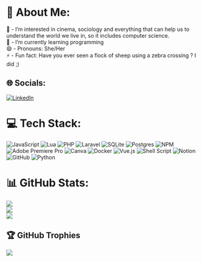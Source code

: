 # 💫 About Me:
👀 - I’m interested in cinema, sociology and everything that can help us to understand the world we live in, so it includes computer science.<br>🌱 - I’m currently learning programming<br>😄 - Pronouns: She/Her<br>⚡ - Fun fact: Have you ever seen a flock of sheep using a zebra crossing ? I did ;)


## 🌐 Socials:
[![LinkedIn](https://img.shields.io/badge/LinkedIn-%230077B5.svg?logo=linkedin&logoColor=white)](https://linkedin.com/in/http://www.linkedin.com/in/constance-mendez-harscou%C3%ABt-a6963386) 


# 💻 Tech Stack:
![JavaScript](https://img.shields.io/badge/javascript-%23323330.svg?style=for-the-badge&logo=javascript&logoColor=%23F7DF1E) ![Lua](https://img.shields.io/badge/lua-%232C2D72.svg?style=for-the-badge&logo=lua&logoColor=white) ![PHP](https://img.shields.io/badge/php-%23777BB4.svg?style=for-the-badge&logo=php&logoColor=white) ![Laravel](https://img.shields.io/badge/laravel-%23FF2D20.svg?style=for-the-badge&logo=laravel&logoColor=white) ![SQLite](https://img.shields.io/badge/sqlite-%2307405e.svg?style=for-the-badge&logo=sqlite&logoColor=white) ![Postgres](https://img.shields.io/badge/postgres-%23316192.svg?style=for-the-badge&logo=postgresql&logoColor=white) ![NPM](https://img.shields.io/badge/NPM-%23CB3837.svg?style=for-the-badge&logo=npm&logoColor=white) ![Adobe Premiere Pro](https://img.shields.io/badge/Adobe%20Premiere%20Pro-9999FF.svg?style=for-the-badge&logo=Adobe%20Premiere%20Pro&logoColor=white) ![Canva](https://img.shields.io/badge/Canva-%2300C4CC.svg?style=for-the-badge&logo=Canva&logoColor=white) ![Docker](https://img.shields.io/badge/docker-%230db7ed.svg?style=for-the-badge&logo=docker&logoColor=white) ![Vue.js](https://img.shields.io/badge/vue.js-%2335495e.svg?style=for-the-badge&logo=vuedotjs&logoColor=%234FC08D) ![Shell Script](https://img.shields.io/badge/shell_script-%23121011.svg?style=for-the-badge&logo=gnu-bash&logoColor=white) ![Notion](https://img.shields.io/badge/Notion-%23000000.svg?style=for-the-badge&logo=notion&logoColor=white) ![GitHub](https://img.shields.io/badge/github-%23121011.svg?style=for-the-badge&logo=github&logoColor=white) ![Python](https://img.shields.io/badge/python-3670A0?style=for-the-badge&logo=python&logoColor=ffdd54)
# 📊 GitHub Stats:
![](https://github-readme-stats.vercel.app/api?username=Stanz-ie&theme=dark&hide_border=false&include_all_commits=false&count_private=false)<br/>
![](https://github-readme-streak-stats.herokuapp.com/?user=Stanz-ie&theme=dark&hide_border=false)<br/>
![](https://github-readme-stats.vercel.app/api/top-langs/?username=Stanz-ie&theme=dark&hide_border=false&include_all_commits=false&count_private=false&layout=compact)

## 🏆 GitHub Trophies
![](https://github-profile-trophy.vercel.app/?username=Stanz-ie&theme=radical&no-frame=false&no-bg=false&margin-w=4)

<!-- Proudly created with GPRM ( https://gprm.itsvg.in ) -->
<!---
Stanz-ie/Stanz-ie is a ✨ special ✨ repository because its `README.md` (this file) appears on your GitHub profile.
You can click the Preview link to take a look at your changes.
--->
